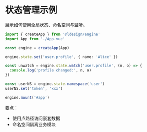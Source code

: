 # 状态管理示例

展示如何使用全局状态、命名空间与监听。

```ts
import { createApp } from '@ldesign/engine'
import App from './App.vue'

const engine = createApp(App)

engine.state.set('user.profile', { name: 'Alice' })

const unwatch = engine.state.watch('user.profile', (n, o) => {
  console.log('profile changed:', n, o)
})

const userNS = engine.state.namespace('user')
userNS.set('token', 'xxx')

engine.mount('#app')
```

要点：
- 使用点路径访问嵌套数据
- 命名空间隔离业务模块

